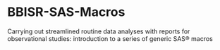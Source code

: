 # BBISR-SAS-Macros
Carrying out streamlined routine data analyses with reports for observational studies: introduction to a series of generic SAS® macros
